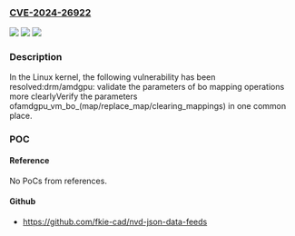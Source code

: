 ### [CVE-2024-26922](https://cve.mitre.org/cgi-bin/cvename.cgi?name=CVE-2024-26922)
![](https://img.shields.io/static/v1?label=Product&message=Linux&color=blue)
![](https://img.shields.io/static/v1?label=Version&message=dc54d3d1744d%3C%208b12fc7b0326%20&color=brighgreen)
![](https://img.shields.io/static/v1?label=Vulnerability&message=n%2Fa&color=brighgreen)

### Description

In the Linux kernel, the following vulnerability has been resolved:drm/amdgpu: validate the parameters of bo mapping operations more clearlyVerify the parameters ofamdgpu_vm_bo_(map/replace_map/clearing_mappings) in one common place.

### POC

#### Reference
No PoCs from references.

#### Github
- https://github.com/fkie-cad/nvd-json-data-feeds

